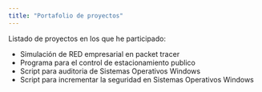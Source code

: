 ```yaml
---
title: "Portafolio de proyectos"
---
```


Listado de proyectos en los que he participado:

* Simulación de RED empresarial en packet tracer
* Programa para el control de estacionamiento publico
* Script para auditoria de Sistemas Operativos Windows
* Script para incrementar la seguridad en Sistemas Operativos Windows